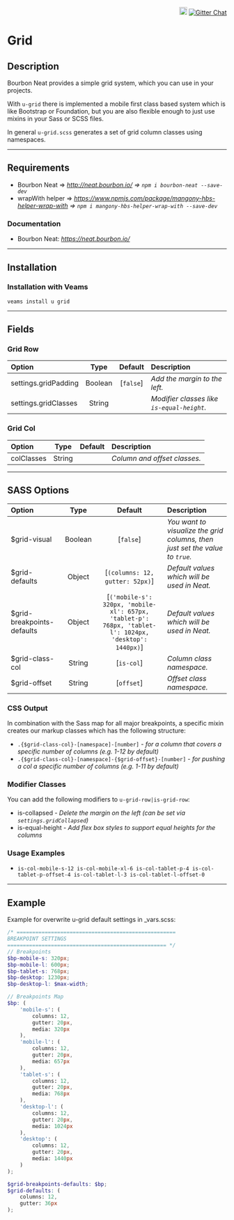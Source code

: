 <p align="right">
    <a href="https://badge.fury.io/js/%40veams%2Futility-grid"><img src="https://badge.fury.io/js/%40veams%2Futility-grid.svg" alt="npm version" height="18"></a>
    <a href="https://gitter.im/Sebastian-Fitzner/Veams?utm_source=badge&utm_medium=badge&utm_campaign=pr-badge"><img src="https://badges.gitter.im/Sebastian-Fitzner/Veams.svg" alt="Gitter Chat" /></a>
</p>

# Grid

## Description

Bourbon Neat provides a simple grid system, which you can use in your projects. 

With `u-grid` there is implemented a mobile first class based system which is like Bootstrap or Foundation, but you are also flexible enough to just use mixins in your Sass or SCSS files. 

In general `u-grid.scss` generates a set of grid column classes using namespaces.

------------

## Requirements
- Bourbon Neat => _http://neat.bourbon.io/ => `npm i bourbon-neat --save-dev`_
- wrapWith helper => _https://www.npmjs.com/package/mangony-hbs-helper-wrap-with => `npm i mangony-hbs-helper-wrap-with --save-dev`_

### Documentation
- Bourbon Neat: _https://neat.bourbon.io/_

------------

## Installation

### Installation with Veams

`veams install u grid`

------------

## Fields

### Grid Row

| Option | Type | Default | Description |
|:--- |:---:|:---:|:--- |
|settings.gridPadding | Boolean | [`false`] | _Add the margin to the left._|
|settings.gridClasses | String | | _Modifier classes like `is-equal-height`._| 

### Grid Col

| Option | Type | Default | Description |
|:--- |:---:|:---:|:--- |
|colClasses | String | |_Column and offset classes._|

-------------

## SASS Options

| Option | Type | Default | Description |
|:--- |:---:|:---:|:--- |
| $grid-visual | Boolean | [`false`] | _You want to visualize the grid columns, then just set the value to `true`._ |
| $grid-defaults | Object | [`(columns: 12, gutter: 52px)`] | _Default values which will be used in Neat._ |
| $grid-breakpoints-defaults | Object | [`('mobile-s': 320px, 'mobile-xl': 657px, 'tablet-p': 768px, 'tablet-l': 1024px, 'desktop': 1440px)`] | _Default values which will be used in Neat._ |
| $grid-class-col | String | [`is-col`] | _Column class namespace._ |
| $grid-offset | String | [`offset`] | _Offset class namespace._ |

### CSS Output

In combination with the Sass map for all major breakpoints, a specific mixin creates our markup classes which has the following structure: 
- `.{$grid-class-col}-[namespace]-[number]` - _for a column that covers a specific number of columns (e.g. 1-12 by default)_
- `.{$grid-class-col}-[namespace]-{$grid-offset}-[number]` - _for pushing a col a specific number of columns (e.g. 1-11 by default)_

### Modifier Classes

You can add the following modifiers to `u-grid-row|is-grid-row`:
- is-collapsed - _Delete the margin on the left (can be set via `settings.gridCollapsed`)_
- is-equal-height - _Add flex box styles to support equal heights for the columns_

### Usage Examples
- `is-col-mobile-s-12 is-col-mobile-xl-6 is-col-tablet-p-4 is-col-tablet-p-offset-4 is-col-tablet-l-3 is-col-tablet-l-offset-0`

-------------

## Example

Example for overwrite u-grid default settings in _vars.scss:

``` scss
/* ===================================================
BREAKPOINT SETTINGS
=================================================== */
// Breakpoints
$bp-mobile-s: 320px;
$bp-mobile-l: 600px;
$bp-tablet-s: 768px;
$bp-desktop: 1230px;
$bp-desktop-l: $max-width;

// Breakpoints Map
$bp: (
	'mobile-s': (
        columns: 12,
        gutter: 20px,
        media: 320px
    ),
    'mobile-l': (
        columns: 12,
        gutter: 20px,
        media: 657px
    ),
    'tablet-s': (
        columns: 12,
        gutter: 20px,
        media: 768px
    ),
    'desktop-l': (
        columns: 12,
        gutter: 20px,
        media: 1024px
    ),
    'desktop': (
        columns: 12,
        gutter: 20px,
        media: 1440px
    )
);

$grid-breakpoints-defaults: $bp;
$grid-defaults: (
	columns: 12,
	gutter: 36px
);
```
